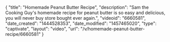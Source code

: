 {
    "title": "Homemade Peanut Butter Recipe",
    "description": "Sam the Cooking Guy's homemade recipe for peanut butter is so easy and delicious, you will never buy store bought ever again.",
    "videoid": "6660581",
    "date_created": "1444528353",
    "date_modified": "1457465020",
    "type": "captivate",
    "layout": "video",
    "url": "\/v\/homemade-peanut-butter-recipe\/6660581"
}